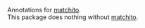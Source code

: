 Annotations for [matchito].\
This package does nothing without [matchito].

[matchito]: https://pub.dartlang.org/packages/matchito